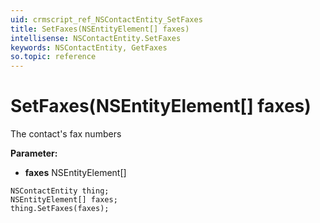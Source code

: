 ```yaml
---
uid: crmscript_ref_NSContactEntity_SetFaxes
title: SetFaxes(NSEntityElement[] faxes)
intellisense: NSContactEntity.SetFaxes
keywords: NSContactEntity, GetFaxes
so.topic: reference
---
```


# SetFaxes(NSEntityElement[] faxes)

The contact's fax numbers

**Parameter:** 
 - **faxes** NSEntityElement[]

```crmscript
NSContactEntity thing;
NSEntityElement[] faxes;
thing.SetFaxes(faxes);
```

